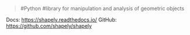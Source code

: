 > #Python #library for manipulation and analysis of geometric objects

Docs: https://shapely.readthedocs.io/
GitHub: https://github.com/shapely/shapely